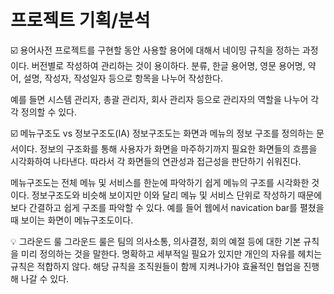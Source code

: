 # 프로젝트 기획/분석
☑️ 용어사전
프로젝트를 구현할 동안 사용할 용어에 대해서 네이밍 규칙을 정하는 과정이다. 버전별로 작성하여 관리하는 것이 용이하다. 분류, 한글 용어명, 영문 용어명, 약어, 설명, 작성자, 작성일자 등으로 항목을 나누어 작성한다.

예를 들면 시스템 관리자, 총괄 관리자, 회사 관리자 등으로 관리자의 역할을 나누어 각각 정의할 수 있다.

☑️ 메뉴구조도 vs 정보구조도(IA)
정보구조도는 화면과 메뉴의 정보 구조를 정의하는 문서이다. 정보의 구조화를 통해 사용자가 화면을 마주하기까지 필요한 화면들의 흐름을 시각화하여 나타낸다. 따라서 각 화면들의 연관성과 접근성을 판단하기 쉬워진다.

메뉴구조도는 전체 메뉴 및 서비스를 한눈에 파악하기 쉽게 메뉴의 구조를 시각화한 것이다. 정보구조도와 비슷해 보이지만 이와 달리 메뉴 및 서비스 단위로 작성하기 때문에 보다 간결하고 쉽게 구조를 파악할 수 있다. 예를 들어 웹에서 navication bar를 펼쳤을 때 보이는 화면이 메뉴구조도이다.

💡 그라운드 룰
그라운드 룰은 팀의 의사소통, 의사결정, 회의 예절 등에 대한 기본 규칙을 미리 정의하는 것을 말한다. 명확하고 세부적일 필요가 있지만 개인의 자유를 헤치는 규칙은 적합하지 않다. 해당 규칙을 조직원들이 함께 지켜나가야 효율적인 협업을 진행해 나갈 수 있다.
